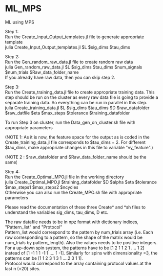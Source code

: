 # ML_MPS
ML using MPS

Step 1:  
Run the Create_Input_Output_templates.jl file to generate appropriate template  
julia Create_Input_Output_templates.jl $L $sig_dims $tau_dims  


Step 2:  
Run the Gen_random_raw_data.jl file to create random raw data  
julia Gen_random_raw_data.jl $L $sig_dims $tau_dims $num_signals $num_trials $Raw_data_folder_name  
If you already have raw data, then you can skip step 2.  


Step 3:  
Run the Create_training_data.jl file to create appropriate training data. This step should be run on the cluster as every raw data file is going to provide a separate training data. So everything can be run in parallel in this step.  
julia Create_training_data.jl $L $sig_dims $tau_dims $D $raw_datafolder $raw_datfile $eta $max_steps $tolerance $training_datafolder  

To run Step 3 on cluster, run the Data_gen_on_cluster.sh file with appropriate parameters  

(NOTE 1: As it is now, the feature space for the output as is coded in the Create_training_data.jl file corresponds to $tau_dims = 2. For different $tau_dims, make appropriate changes in this file to variable "vy_feature".)  

(NOTE 2 : $raw_datafolder and $Raw_data_folder_name should be the same)  

Step 4:  
Run the Create_Optimal_MPO.jl file in the working directory  
julia Create_Optimal_MPO.jl $training_datafolder $D $alpha $eta $tolerance $max_steps1 $max_steps2 $ncycles  
Otherwise you can also run the Create_MPO.sh file with appropriate parameters  

Please read the documentation of these three Create* and *sh files to understand the variables sig_dims, tau_dims, D etc.  

The raw datafile needs to be in npz format with dictionary indices, "Pattern_list" and "Protocol"  
Pattern_list would correspond to the pattern by num_trials array (i.e. Each row corresponding to a pattern, so the shape of the matrix would be num_trials by pattern_length). Also the values needs to be positive integers. For a up-down spin system, the patterns have to be [1 2 1 1 2 1 .... 1 2] instead of [1 -1 1 1 -1 1 .... 1 -1]. Similarly for spins with dimensionality =3, the patterns can be [1 1 2 3 1 3 1 ....2 3 1 1].  
Protocol would correspond to the array containing protocol values at the last n (=20) sites.  
